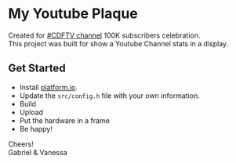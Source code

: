 # My Youtube Plaque

Created for [#CDFTV channel](https://www.youtube.com/codigofontetv) 100K subscribers celebration.  
This project was built for show a Youtube Channel stats in a display.

## Get Started

* Install [platform.io](http://docs.platformio.org/en/latest/installation.html).
* Update the `src/config.h` file with your own information.
* Build
* Upload
* Put the hardware in a frame
* Be happy!

Cheers!  
Gabriel & Vanessa